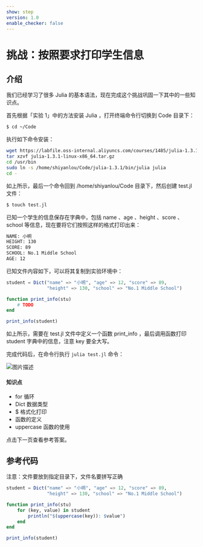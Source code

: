 ```yaml
---
show: step
version: 1.0
enable_checker: false
---
```


# 挑战：按照要求打印学生信息

## 介绍

我们已经学习了很多 Julia 的基本语法，现在完成这个挑战巩固一下其中的一些知识点。

首先根据「实验 1」中的方法安装 Julia ，打开终端命令行切换到 Code 目录下：

```bash
$ cd ~/Code
```

执行如下命令安装：

```bash
wget https://labfile.oss-internal.aliyuncs.com/courses/1485/julia-1.3.1-linux-x86_64.tar.gz
tar xzvf julia-1.3.1-linux-x86_64.tar.gz
cd /usr/bin
sudo ln -s /home/shiyanlou/Code/julia-1.3.1/bin/julia julia
cd -
```

如上所示，最后一个命令回到 /home/shiyanlou/Code 目录下，然后创建 test.jl 文件：

```bash
$ touch test.jl
```

已知一个学生的信息保存在字典中，包括 name 、age 、height 、score 、school 等信息，现在要将它们按照这样的格式打印出来：

```bash
NAME: 小明
HEIGHT: 130
SCORE: 89
SCHOOL: No.1 Middle School
AGE: 12
```

已知文件内容如下，可以将其复制到实验环境中：

```julia
student = Dict("name" => "小明", "age" => 12, "score" => 89,
               "height" => 130, "school" => "No.1 Middle School")

function print_info(stu)
    # TODO
end

print_info(student)
```

如上所示，需要在 test.jl 文件中定义一个函数 print_info ，最后调用函数打印 student 字典中的信息，注意 key 要全大写。

完成代码后，在命令行执行 `julia test.jl` 命令：

![图片描述](https://doc.shiyanlou.com/courses/uid310176-20200116-1579180254361/wm)

#### 知识点

- for 循环
- Dict 数据类型
- \$ 格式化打印
- 函数的定义
- uppercase 函数的使用

点击下一页查看参考答案。

## 参考代码

注意：文件要放到指定目录下，文件名要拼写正确

```julia
student = Dict("name" => "小明", "age" => 12, "score" => 89,
               "height" => 130, "school" => "No.1 Middle School")

function print_info(stu)
    for (key, value) in student
        println("$(uppercase(key)): $value")
    end
end

print_info(student)
```
